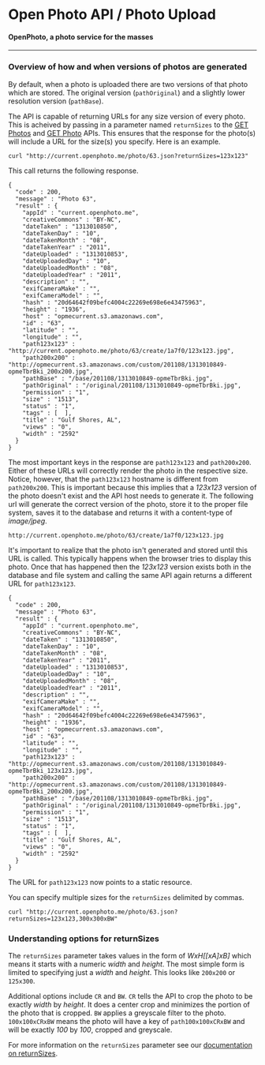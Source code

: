 Open Photo API / Photo Upload
=======================
#### OpenPhoto, a photo service for the masses

----------------------------------------

### Overview of how and when versions of photos are generated

By default, when a photo is uploaded there are two versions of that photo which are stored. The original version (`pathOriginal`) and a slightly lower resolution version (`pathBase`).

The API is capable of returning URLs for any size version of every photo. This is acheived by passing in a parameter named `returnSizes` to the [GET Photos][GetPhotos] and [GET Photo][GetPhoto] APIs. This ensures that the response for the photo(s) will include a URL for the size(s) you specify. Here is an example.

    curl "http://current.openphoto.me/photo/63.json?returnSizes=123x123"

This call returns the following response.

    {
      "code" : 200,
      "message" : "Photo 63",
      "result" : { 
        "appId" : "current.openphoto.me",
        "creativeCommons" : "BY-NC",
        "dateTaken" : "1313010850",
        "dateTakenDay" : "10",
        "dateTakenMonth" : "08",
        "dateTakenYear" : "2011",
        "dateUploaded" : "1313010853",
        "dateUploadedDay" : "10",
        "dateUploadedMonth" : "08",
        "dateUploadedYear" : "2011",
        "description" : "",
        "exifCameraMake" : "",
        "exifCameraModel" : "",
        "hash" : "20d64642f09befc4004c22269e698e6e43475963",
        "height" : "1936",
        "host" : "opmecurrent.s3.amazonaws.com",
        "id" : "63",
        "latitude" : "",
        "longitude" : "",
        "path123x123" : "http://current.openphoto.me/photo/63/create/1a7f0/123x123.jpg",
        "path200x200" : "http://opmecurrent.s3.amazonaws.com/custom/201108/1313010849-opmeTbrBki_200x200.jpg",
        "pathBase" : "/base/201108/1313010849-opmeTbrBki.jpg",
        "pathOriginal" : "/original/201108/1313010849-opmeTbrBki.jpg",
        "permission" : "1",
        "size" : "1513",
        "status" : "1",
        "tags" : [  ],
        "title" : "Gulf Shores, AL",
        "views" : "0",
        "width" : "2592"
      }
    }

The most important keys in the response are `path123x123` and `path200x200`. Either of these URLs will correctly render the photo in the respective size. Notice, however, that the `path123x123` hostname is different from `path200x200`. This is important because this implies that a _123x123_ version of the photo doesn't exist and the API host needs to generate it. The following url will generate the correct version of the photo, store it to the proper file system, saves it to the database and returns it with a content-type of _image/jpeg_.

    http://current.openphoto.me/photo/63/create/1a7f0/123x123.jpg

It's important to realize that the photo isn't generated and stored until this URL is called. This typically happens when the browser tries to display this photo. Once that has happened then the _123x123_ version exists both in the database and file system and calling the same API again returns a different URL for `path123x123`.

    { 
      "code" : 200,
      "message" : "Photo 63",
      "result" : { 
        "appId" : "current.openphoto.me",
        "creativeCommons" : "BY-NC",
        "dateTaken" : "1313010850",
        "dateTakenDay" : "10",
        "dateTakenMonth" : "08",
        "dateTakenYear" : "2011",
        "dateUploaded" : "1313010853",
        "dateUploadedDay" : "10",
        "dateUploadedMonth" : "08",
        "dateUploadedYear" : "2011",
        "description" : "",
        "exifCameraMake" : "",
        "exifCameraModel" : "",
        "hash" : "20d64642f09befc4004c22269e698e6e43475963",
        "height" : "1936",
        "host" : "opmecurrent.s3.amazonaws.com",
        "id" : "63",
        "latitude" : "",
        "longitude" : "",
        "path123x123" : "http://opmecurrent.s3.amazonaws.com/custom/201108/1313010849-opmeTbrBki_123x123.jpg",
        "path200x200" : "http://opmecurrent.s3.amazonaws.com/custom/201108/1313010849-opmeTbrBki_200x200.jpg",
        "pathBase" : "/base/201108/1313010849-opmeTbrBki.jpg",
        "pathOriginal" : "/original/201108/1313010849-opmeTbrBki.jpg",
        "permission" : "1",
        "size" : "1513",
        "status" : "1",
        "tags" : [  ],
        "title" : "Gulf Shores, AL",
        "views" : "0",
        "width" : "2592"
      }
    }

The URL for `path123x123` now points to a static resource.

You can specify multiple sizes for the `returnSizes` delimited by commas.

    curl "http://current.openphoto.me/photo/63.json?returnSizes=123x123,300x300xBW"
    
### Understanding options for returnSizes

The `returnSizes` parameter takes values in the form of _WxH[[xA]xB]_ which means it starts with a numeric _width_ and _height_. The most simple form is limited to specifying just a _width_ and _height_. This looks like `200x200` or `125x300`.

Additional options include `CR` and `BW`. `CR` tells the API to crop the photo to be exactly _width_ by _height_. It does a center crop and minimizes the portion of the photo that is cropped. `BW` applies a greyscale filter to the photo. `100x100xCRxBW` means the photo will have a key of `path100x100xCRxBW` and will be exactly _100_ by _100_, cropped and greyscale.

For more information on the `returnSizes` parameter see our [documentation on returnSizes][ReturnSizes].

[GetPhotos]: api/GetPhotos.markdown
[GetPhoto]: api/GetPhoto.markdown
[ReturnSizes]: faq/ReturnSizes.markdown
